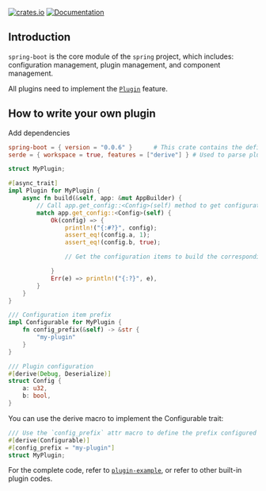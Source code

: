 [![crates.io](https://img.shields.io/crates/v/spring-boot.svg)](https://crates.io/crates/spring-boot)
[![Documentation](https://docs.rs/spring-boot/badge.svg)](https://docs.rs/spring-boot)

## Introduction

`spring-boot` is the core module of the `spring` project, which includes: configuration management, plugin management, and component management.

All plugins need to implement the [`Plugin`](https://docs.rs/spring-boot/latest/spring_boot/plugin/trait.Plugin.html) feature.

## How to write your own plugin

Add dependencies

```toml
spring-boot = { version = "0.0.6" }      # This crate contains the definition of plugin traits
serde = { workspace = true, features = ["derive"] } # Used to parse plugin configuration items
```

```rust
struct MyPlugin;

#[async_trait]
impl Plugin for MyPlugin {
    async fn build(&self, app: &mut AppBuilder) {
        // Call app.get_config::<Config>(self) method to get configuration items
        match app.get_config::<Config>(self) {
            Ok(config) => {
                println!("{:#?}", config);
                assert_eq!(config.a, 1);
                assert_eq!(config.b, true);

                // Get the configuration items to build the corresponding components

            }
            Err(e) => println!("{:?}", e),
        }
    }
}

/// Configuration item prefix
impl Configurable for MyPlugin {
    fn config_prefix(&self) -> &str {
        "my-plugin"
    }
}

/// Plugin configuration
#[derive(Debug, Deserialize)]
struct Config {
    a: u32,
    b: bool,
}
```

You can use the derive macro to implement the Configurable trait:

```rust
/// Use the `config_prefix` attr macro to define the prefix configured in the toml file
#[derive(Configurable)]
#[config_prefix = "my-plugin"]
struct MyPlugin;
```

For the complete code, refer to [`plugin-example`](https://github.com/spring-rs/spring-rs/tree/master/examples/plugin-example), or refer to other built-in plugin codes.